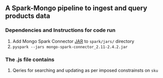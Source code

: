 ## A Spark-Mongo pipeline to ingest and query products data

### Dependencies and Instructions for code run
1. Add Mongo Spark Connector [JAR](https://repo1.maven.org/maven2/org/mongodb/spark/mongo-spark-connector_2.11/2.4.2/mongo-spark-connector_2.11-2.4.2.jar) to `spark/jars/` directory
2. `pyspark --jars mongo-spark-connector_2.11-2.4.2.jar`

### The .js file contains
1. Qeries for searching and updating as per imposed constrainsts on `sku` 